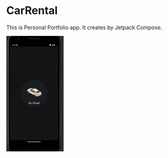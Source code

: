 # CarRental

This is Personal Portfolio app. It creates by Jetpack Compose.

<div style="display:flex;">
  <img alt="App image" src="images/splash.png" width="30%"> </div>
